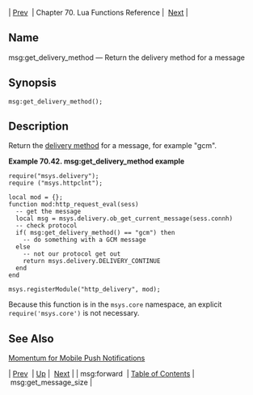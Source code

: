 | [Prev](lua.ref.msg_forward)  | Chapter 70. Lua Functions Reference |  [Next](lua.ref.msg_get_message_size) |

<a name="lua.ref.msg_get_delivery_method"></a>
## Name

msg:get_delivery_method — Return the delivery method for a message

<a name="idp16784048"></a>
## Synopsis

`msg:get_delivery_method();`

<a name="idp16786256"></a>
## Description

Return the [delivery method](conf.ref.delivery_method "delivery_method") for a message, for example "gcm".

<a name="lua.ref.msg_get_delivery_method.example"></a>

**Example 70.42. msg:get_delivery_method example**

```
require("msys.delivery");
require ("msys.httpclnt");

local mod = {};
function mod:http_request_eval(sess)
  -- get the message
  local msg = msys.delivery.ob_get_current_message(sess.connh)
  -- check protocol
  if( msg:get_delivery_method() == "gcm") then
    -- do something with a GCM message
  else 
    -- not our protocol get out
    return msys.delivery.DELIVERY_CONTINUE
  end
end

msys.registerModule("http_delivery", mod);
```

Because this function is in the `msys.core` namespace, an explicit `require('msys.core')` is not necessary.

<a name="idp16792464"></a>
## See Also

[Momentum for Mobile Push Notifications](https://support.messagesystems.com/docs/web-push/)

| [Prev](lua.ref.msg_forward)  | [Up](lua.function.details) |  [Next](lua.ref.msg_get_message_size) |
| msg:forward  | [Table of Contents](index) |  msg:get_message_size |

